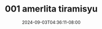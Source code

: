 --- 
title: "001 amerlita tiramisyu"
description: "    001 amerlita tiramisyu ig video full baru"
date: 2024-09-03T04:36:11-08:00
file_code: "xx6km38ltcf6"
draft: false
cover: "922xxaktvbkj4n01.jpg"
tags: ["amerlita", "tiramisyu", "bokep-indo", "bokep-viral", "bokep-ig"]
length: 1365
fld_id: "1483155"
foldername: "Amerlita 1"
categories: ["Amerlita 1"]
views: 0
---